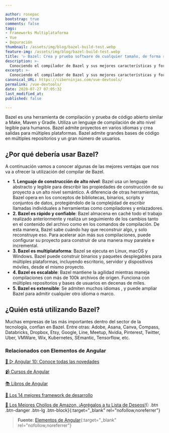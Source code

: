 ```yaml
---

author: rosepac
bootstrap: true
comments: false
tags:
- Frameworks Multiplataforma
- Vue
- Depuración
thumbnail: /assets/img/blog/bazel-build-test.webp
feature-img: /assets/img/blog/bazel-build-test.webp
title: '▷ Bazel: Crea y prueba software de cualquier tamaño, de forma rápida y confiable'
description: >-
  Conociendo el compilador de Bazel y sus mejores características y fortalezas
excerpt: >-
  Conociendo el compilador de Bazel y sus mejores características y fortalezas
canonical_URL: https://ciberninjas.com/vue-devtools/
permalink: /vue-devtools/
date: 2020-07-27 07:05:32
last_modified_at: 
published: false

---
```

<!-- https://chrome.google.com/webstore/detail/vuejs-devtools/ljjemllljcmogpfapbkkighbhhppjdbg?hl=en -->
Bazel es una herramienta de compilación y prueba de código abierto similar a Make, Maven y Gradle. Utiliza un lenguaje de compilación de alto nivel legible para humanos. Bazel admite proyectos en varios idiomas y crea salidas para múltiples plataformas. Bazel admite grandes bases de código en múltiples repositorios y un gran número de usuarios.

## **¿Por qué debería usar Bazel?**

A continuación vamos a conocer algunas de las mejores ventajas que nos va a ofrecer la utilización del compilar de Bazel.

- **1. Lenguaje de construcción de alto nivel**: Bazel usa un lenguaje abstracto y legible para describir las propiedades de construcción de su proyecto a un alto nivel semántico. A diferencia de otras herramientas, Bazel opera en los conceptos de bibliotecas, binarios, scripts y conjuntos de datos, protegiéndolo de la complejidad de escribir llamadas individuales a herramientas como compiladores y enlazadores.
- **2. Bazel es rápido y confiable**: Bazel almacena en caché todo el trabajo realizado anteriormente y realiza un seguimiento de los cambios tanto en el contenido del archivo como en los comandos de compilación. De esta manera, Bazel sabe cuándo hay que reconstruir algo, y solo reconstruye eso. Para acelerar aún más sus compilaciones, puede configurar su proyecto para construir de una manera muy paralela e incremental.
- **3. Bazel es multiplataforma**: Bazel se ejecuta en Linux, macOS y Windows. Bazel puede construir binarios y paquetes desplegables para múltiples plataformas, incluyendo escritorio, servidor y dispositivos móviles, desde el mismo proyecto.
- **4. Bazel es escalable**: Bazel mantiene la agilidad mientras maneja compilaciones con más de 100k archivos de origen. Funciona con múltiples repositorios y bases de usuarios en decenas de miles.
- **5. Bazel es extensible**: Se admiten muchos idiomas , y puede ampliar Bazel para admitir cualquier otro idioma o marco.

## **¿Quién está utilizando Bazel?**

Muchas empresas de las más importantes dentro del sector de la tecnología, confian en Bazel. Entre otras: Adobe, Asana, Canva, Compass, Databricks, Dropbox, Etsy, Google, Line, Meetup, Nvidia, Pinterest, Twitter, Uber, VMWare, Wix, Kubernetes, SEmantic, Tensorflow, etc.

### **Relacionados con Elementos de Angular**

[🥇 ▷ Angular 10: Conoce todas las novedades](https://ciberninjas.com/angular-10-novedades/)

[📹 Cursos de Angular](https://ciberninjas.com/cursos-tecnologia/#angular-)

[📚 Libros de Angular](https://ciberninjas.com/biblioteca-de-programacion-y-tecnologia/#angular-)

[🥇 Los 14 mejores framework de desarrollo](https://ciberninjas.com/mejores-sdk-multiplataforma-2019-20/)

[🛒 Los Mejores Chollos de Amazon, ¡Agrégalos a tu Lista de Deseos!](/amazon/ "Los Mejores Chollos de Amazon, Ofertas Flash, Black Monday y Amazon Prime Day"){: .btn .btn-danger .btn-lg .btn-block}{:target="_blank" rel="nofollow,noreferrer"}

> **Fuente**: [Elementos de Angular](https://angular.io/guide/elements){:target="_blank" rel="nofollow,noreferrer"}
